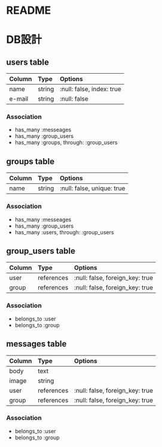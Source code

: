 # README
# DB設計
## users table
| Column         | Type           |Options        |
| :------------- | :------------- |:------------- |
| name           | string         |:null: false, index: true|
| e-mail         | string         |:null: false|
### Association
- has_many :messeages
- has_many :group_users
- has_many :groups, through: :group_users
## groups table
| Column         | Type           |Options        |
| :------------- | :------------- |:------------- |
| name           | string         |:null: false, unique: true|
### Association
- has_many :messeages
- has_many :group_users
- has_many :users, through: :group_users
## group_users table
| Column         | Type           |Options        |
| :------------- | :------------- |:------------- |
| user           | references     |:null: false, foreign_key: true|
| group          | references     |:null: false, foreign_key: true|
### Association
- belongs_to :user
- belongs_to :group
## messages table
| Column         | Type           |Options        |
| :------------- | :------------- |:------------- |
| body           | text           |               |
| image          | string         |               |
| user           | references     |:null: false, foreign_key: true|
| group          | references     |:null: false, foreign_key: true|
### Association
- belongs_to :user
- belongs_to :group